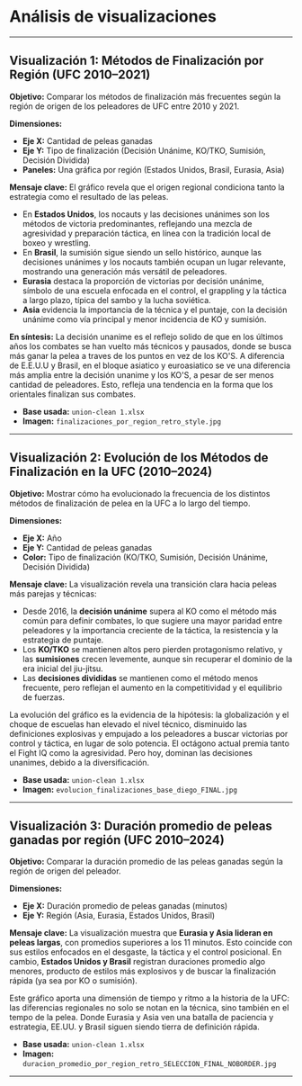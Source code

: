 # Análisis de visualizaciones

---

## Visualización 1: Métodos de Finalización por Región (UFC 2010–2021)

**Objetivo:** Comparar los métodos de finalización más frecuentes según la región de origen de los peleadores de UFC entre 2010 y 2021.

**Dimensiones:** 
- **Eje X:** Cantidad de peleas ganadas
- **Eje Y:** Tipo de finalización (Decisión Unánime, KO/TKO, Sumisión, Decisión Dividida)
- **Paneles:** Una gráfica por región (Estados Unidos, Brasil, Eurasia, Asia)

**Mensaje clave:** El gráfico revela que el origen regional condiciona tanto la estrategia como el resultado de las peleas.

- En **Estados Unidos**, los nocauts y las decisiones unánimes son los métodos de victoria predominantes, reflejando una mezcla de agresividad y preparación táctica, en línea con la tradición local de boxeo y wrestling.
- En **Brasil**, la sumisión sigue siendo un sello histórico, aunque las decisiones unánimes y los nocauts también ocupan un lugar relevante, mostrando una generación más versátil de peleadores.
- **Eurasia** destaca la proporción de victorias por decisión unánime, símbolo de una escuela enfocada en el control, el grappling y la táctica a largo plazo, típica del sambo y la lucha soviética.
- **Asia** evidencia la importancia de la técnica y el puntaje, con la decisión unánime como vía principal y menor incidencia de KO y sumisión.

**En síntesis:** La decisión unanime es el reflejo solido de que en los últimos años los combates se han vuelto más técnicos y pausados, donde se busca más ganar la pelea a traves de los puntos en vez de los KO'S. A diferencia de E.E.U.U y Brasil, en el bloque asiatico y euroasiatico se ve una diferencia más amplia entre la decisión unanime y los KO'S, a pesar de ser menos cantidad de peleadores. Esto, refleja una tendencia en la forma que los orientales finalizan sus combates.

- **Base usada:** `union-clean 1.xlsx`
- **Imagen:** `finalizaciones_por_region_retro_style.jpg`

---

## Visualización 2: Evolución de los Métodos de Finalización en la UFC (2010–2024)

**Objetivo:** Mostrar cómo ha evolucionado la frecuencia de los distintos métodos de finalización de pelea en la UFC a lo largo del tiempo.

**Dimensiones:** 
- **Eje X:** Año
- **Eje Y:** Cantidad de peleas ganadas
- **Color:** Tipo de finalización (KO/TKO, Sumisión, Decisión Unánime, Decisión Dividida)

**Mensaje clave:** La visualización revela una transición clara hacia peleas más parejas y técnicas:

- Desde 2016, la **decisión unánime** supera al KO como el método más común para definir combates, lo que sugiere una mayor paridad entre peleadores y la importancia creciente de la táctica, la resistencia y la estrategia de puntaje.
- Los **KO/TKO** se mantienen altos pero pierden protagonismo relativo, y las **sumisiones** crecen levemente, aunque sin recuperar el dominio de la era inicial del jiu-jitsu.
- Las **decisiones divididas** se mantienen como el método menos frecuente, pero reflejan el aumento en la competitividad y el equilibrio de fuerzas.

La evolución del gráfico es la evidencia de la hipótesis: la globalización y el choque de escuelas han elevado el nivel técnico, disminuido las definiciones explosivas y empujado a los peleadores a buscar victorias por control y táctica, en lugar de solo potencia. El octágono actual premia tanto el Fight IQ como la agresividad. Pero hoy, dominan las decisiones unanimes, debido a la diversificación.

- **Base usada:** `union-clean 1.xlsx`
- **Imagen:** `evolucion_finalizaciones_base_diego_FINAL.jpg`

---

## Visualización 3: Duración promedio de peleas ganadas por región (UFC 2010–2024)

**Objetivo:** Comparar la duración promedio de las peleas ganadas según la región de origen del peleador.

**Dimensiones:** 
- **Eje X:** Duración promedio de peleas ganadas (minutos)
- **Eje Y:** Región (Asia, Eurasia, Estados Unidos, Brasil)

**Mensaje clave:** La visualización muestra que **Eurasia y Asia lideran en peleas largas**, con promedios superiores a los 11 minutos. Esto coincide con sus estilos enfocados en el desgaste, la táctica y el control posicional.
En cambio, **Estados Unidos y Brasil** registran duraciones promedio algo menores, producto de estilos más explosivos y de buscar la finalización rápida (ya sea por KO o sumisión).

Este gráfico aporta una dimensión de tiempo y ritmo a la historia de la UFC: las diferencias regionales no solo se notan en la técnica, sino también en el tempo de la pelea. Donde Eurasia y Asia ven una batalla de paciencia y estrategia, EE.UU. y Brasil siguen siendo tierra de definición rápida.

- **Base usada:** `union-clean 1.xlsx`
- **Imagen:** `duracion_promedio_por_region_retro_SELECCION_FINAL_NOBORDER.jpg`

---
